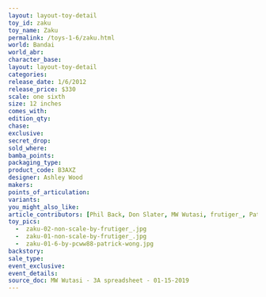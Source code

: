 ```yaml
---
layout: layout-toy-detail 
toy_id: zaku
toy_name: Zaku
permalink: /toys-1-6/zaku.html
world: Bandai
world_abr:
character_base: 
layout: layout-toy-detail
categories: 
release_date: 1/6/2012
release_price: $330 
scale: one sixth
size: 12 inches
comes_with: 
edition_qty: 
chase: 
exclusive: 
secret_drop: 
sold_where: 
bamba_points: 
packaging_type: 
product_code: B3AXZ
designer: Ashley Wood
makers: 
points_of_articulation: 
variants: 
you_might_also_like: 
article_contributors: [Phil Back, Don Slater, MW Wutasi, frutiger_, Patrick Wong]
toy_pics: 
  -  zaku-02-non-scale-by-frutiger_.jpg
  -  zaku-01-non-scale-by-frutiger_.jpg
  -  zaku-01-6-by-pcww88-patrick-wong.jpg
backstory: 
sale_type: 
event_exclusive: 
event_details: 
source_doc: MW Wutasi - 3A spreadsheet - 01-15-2019
---
```

